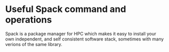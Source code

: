 # Useful Spack command and operations

Spack is a package manager for HPC which makes it easy to install your own independent, and self consistent software stack, sometimes with many verions of the same library.


